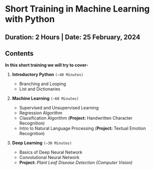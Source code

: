 # Short Training in Machine Learning with Python

**Duration:** 2 Hours   |  Date: 25 February, 2024
--
## Contents

**In this short training we will try to cover-**



1.   **Introductory Python** `(~40 Minutes)`

      *   Branching and Looping
      *   List and Dictionaries

2.   **Machine Learning** `(~60 Minutes)`

      *   Supervised and Unsupervised Learning
      *   Regression Algorithm 
      *   Classification Algorithm (**Project:** Handwritten Character Recognition) 
      *   Intro to Natural Language Processing (**Project:** Textual Emotion Recognition)

3.   **Deep Learning**   `(~30 Minutes)`

      *   Basics of Deep Neural Network
      *   Convolutional Neural Network       
      *   **Project:** *Plant Leaf Disease Detection (Computer Vision)*




